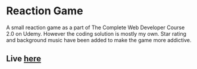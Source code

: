# Reaction Game

A small reaction game as a part of The Complete Web Developer Course 2.0 on Udemy. However the coding solution is mostly my own. Star rating and background music have been added to make the game more addictive. 

 ## Live <a href="https://tuomaskoivisto.github.io/reaction-rame/">here</a>
